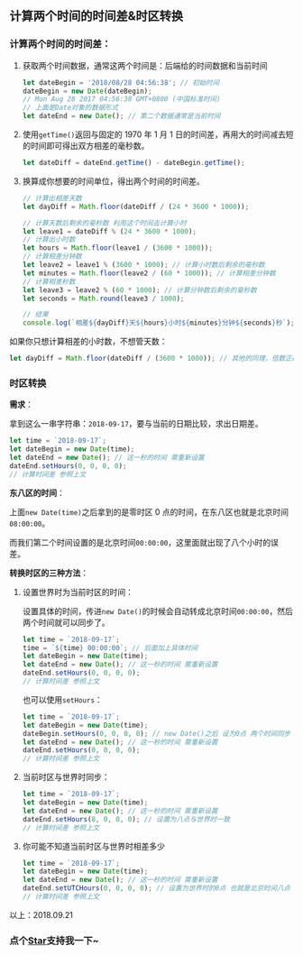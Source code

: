 ## 计算两个时间的时间差&时区转换

### 计算两个时间的时间差：

1. 获取两个时间数据，通常这两个时间是：后端给的时间数据和当前时间

    ```js
    let dateBegin = '2018/08/28 04:56:38'; // 初始时间
    dateBegin = new Date(dateBegin);
    // Mon Aug 28 2017 04:56:38 GMT+0800 (中国标准时间)
    // 上面是Date对象的数据形式
    let dateEnd = new Date(); // 第二个数据通常是当前时间
    ```

2. 使用`getTime()`返回与固定的 1970 年 1 月 1 日的时间差，再用大的时间减去短的时间即可得出双方相差的毫秒数。

    ```js
    let dateDiff = dateEnd.getTime() - dateBegin.getTime();
    ```

3. 换算成你想要的时间单位，得出两个时间的时间差。

    ```js
    // 计算出相差天数
    let dayDiff = Math.floor(dateDiff / (24 * 3600 * 1000));

    // 计算天数后剩余的毫秒数 利用这个时间去计算小时
    let leave1 = dateDiff % (24 * 3600 * 1000);
    // 计算出小时数
    let hours = Math.floor(leave1 / (3600 * 1000));
    // 计算相差分钟数
    let leave2 = leave1 % (3600 * 1000); // 计算小时数后剩余的毫秒数
    let minutes = Math.floor(leave2 / (60 * 1000)); // 计算相差分钟数
    // 计算相差秒数
    let leave3 = leave2 % (60 * 1000); // 计算分钟数后剩余的毫秒数
    let seconds = Math.round(leave3 / 1000);

    // 结果
    console.log(`相差${dayDiff}天${hours}小时${minutes}分钟${seconds}秒`);
    ```

如果你只想计算相差的小时数，不想管天数：

```js
let dayDiff = Math.floor(dateDiff / (3600 * 1000)); // 其他的同理，倍数正确即可
```

### 时区转换

**需求**：

拿到这么一串字符串：`2018-09-17`，要与当前的日期比较，求出日期差。

```js
let time = `2018-09-17`;
let dateBegin = new Date(time);
let dateEnd = new Date(); // 这一秒的时间 需重新设置
dateEnd.setHours(0, 0, 0, 0);
// 计算时间差 参照上文
```

**东八区的时间**：

上面`new Date(time)`之后拿到的是零时区 0 点的时间，在东八区也就是北京时间`08:00:00`。

而我们第二个时间设置的是北京时间`00:00:00`，这里面就出现了八个小时的误差。

**转换时区的三种方法**：

1. 设置世界时为当前时区的时间：

    设置具体的时间，传进`new Date()`的时候会自动转成北京时间`00:00:00`，然后两个时间就可以同步了。

    ```js
    let time = `2018-09-17`;
    time = `${time} 00:00:00`; // 后面加上具体时间
    let dateBegin = new Date(time);
    let dateEnd = new Date(); // 这一秒的时间 需重新设置
    dateEnd.setHours(0, 0, 0, 0);
    // 计算时间差 参照上文
    ```

    也可以使用`setHours`：

    ```js
    let time = `2018-09-17`;
    let dateBegin = new Date(time);
    dateBegin.setHours(0, 0, 0, 0); // new Date()之后 设为0点 两个时间同步
    let dateEnd = new Date(); // 这一秒的时间 需重新设置
    dateEnd.setHours(0, 0, 0, 0);
    // 计算时间差 参照上文
    ```

2. 当前时区与世界时同步：

   ```js
   let time = `2018-09-17`;
   let dateBegin = new Date(time);
   let dateEnd = new Date(); // 这一秒的时间 需重新设置
   dateEnd.setHours(8, 0, 0, 0); // 设置为八点与世界时一致
   // 计算时间差 参照上文
   ```

3. 你可能不知道当前时区与世界时相差多少

   ```js
   let time = `2018-09-17`;
   let dateBegin = new Date(time);
   let dateEnd = new Date(); // 这一秒的时间 需重新设置
   dateEnd.setUTCHours(0, 0, 0, 0); // 设置为世界时的0点 也就是北京时间八点
   // 计算时间差 参照上文
   ```

以上：2018.09.21
<!-- 特殊字符串：用于修改/删除markdown的结尾提示语-OBKoro1 -->
### 点个[Star](https://github.com/OBKoro1/web_accumulate)支持我一下~

<!-- '特殊字符串：用于删除编译后的issue组件-OBKoro1 -->
<!-- more -->
<comment-comment/>

